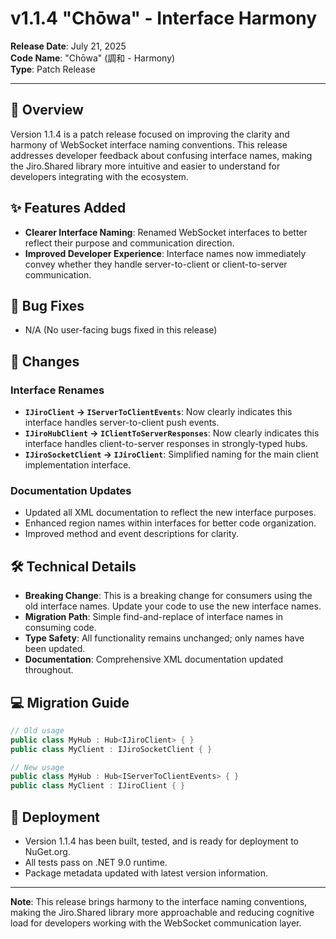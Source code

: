 # v1.1.4 "Chōwa" - Interface Harmony
**Release Date**: July 21, 2025  
**Code Name**: "Chōwa" (調和 - Harmony)  
**Type**: Patch Release  

---

## 🎯 Overview

Version 1.1.4 is a patch release focused on improving the clarity and harmony of WebSocket interface naming conventions. This release addresses developer feedback about confusing interface names, making the Jiro.Shared library more intuitive and easier to understand for developers integrating with the ecosystem.

## ✨ Features Added

- **Clearer Interface Naming**: Renamed WebSocket interfaces to better reflect their purpose and communication direction.
- **Improved Developer Experience**: Interface names now immediately convey whether they handle server-to-client or client-to-server communication.

## 🐛 Bug Fixes

- N/A (No user-facing bugs fixed in this release)

## 🔄 Changes

### Interface Renames
- **`IJiroClient` → `IServerToClientEvents`**: Now clearly indicates this interface handles server-to-client push events.
- **`IJiroHubClient` → `IClientToServerResponses`**: Now clearly indicates this interface handles client-to-server responses in strongly-typed hubs.
- **`IJiroSocketClient` → `IJiroClient`**: Simplified naming for the main client implementation interface.

### Documentation Updates
- Updated all XML documentation to reflect the new interface purposes.
- Enhanced region names within interfaces for better code organization.
- Improved method and event descriptions for clarity.

## 🛠️ Technical Details

- **Breaking Change**: This is a breaking change for consumers using the old interface names. Update your code to use the new interface names.
- **Migration Path**: Simple find-and-replace of interface names in consuming code.
- **Type Safety**: All functionality remains unchanged; only names have been updated.
- **Documentation**: Comprehensive XML documentation updated throughout.

## 💻 Migration Guide

```csharp
// Old usage
public class MyHub : Hub<IJiroClient> { }
public class MyClient : IJiroSocketClient { }

// New usage
public class MyHub : Hub<IServerToClientEvents> { }
public class MyClient : IJiroClient { }
```

## 🚀 Deployment

- Version 1.1.4 has been built, tested, and is ready for deployment to NuGet.org.
- All tests pass on .NET 9.0 runtime.
- Package metadata updated with latest version information.

---

**Note**: This release brings harmony to the interface naming conventions, making the Jiro.Shared library more approachable and reducing cognitive load for developers working with the WebSocket communication layer.